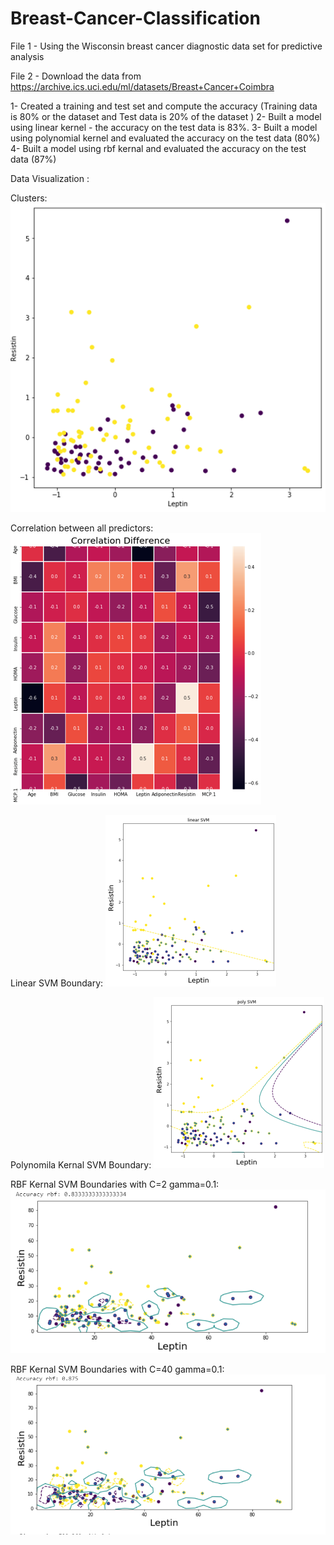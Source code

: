 # Breast-Cancer-Classification

File 1 - Using the Wisconsin breast cancer diagnostic data set for predictive analysis


File 2 - Download the data from  https://archive.ics.uci.edu/ml/datasets/Breast+Cancer+Coimbra


1- Created a training and test set and compute the accuracy (Training data is 80%
or the dataset and Test data is 20% of the dataset )
2- Built a model using linear kernel - the accuracy on the test data is 83%.
3- Built a model using polynomial kernel and evaluated the accuracy on the test
data (80%)
4- Built a model using rbf kernal and evaluated the accuracy on the test data (87%)


Data Visualization :

Clusters:
<img src='Picture1.png'/>

Correlation between all predictors:
<img src='correlation.png'/>

Linear SVM Boundary:
<img src='linearsvm.png'/>

Polynomila Kernal SVM Boundary:
<img src='poly svm.png'/>

RBF Kernal SVM Boundaries with C=2 gamma=0.1:
<img src='rbf_c2G0.1.png'/>

RBF Kernal SVM Boundaries with C=40 gamma=0.1:
<img src='rbf_c40g0.1.PNG'/>




